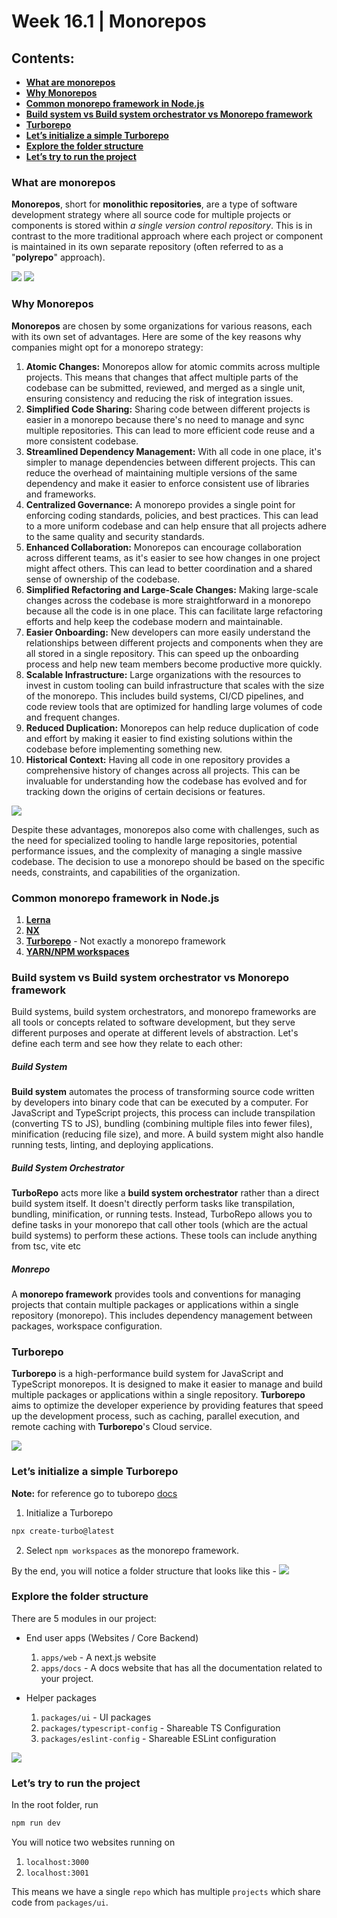 # Week 16.1 | Monorepos

## Contents: 
- [**What are monorepos**](#what-are-monorepos)
- [**Why Monorepos**](#why-monorepos)
- [**Common monorepo framework in Node.js**](#common-monorepo-framework-in-nodejs)
- [**Build system vs Build system orchestrator vs Monorepo framework**](#build-system-vs-build-system-orchestrator-vs-monorepo-framework)
- [**Turborepo**](#turborepo)
- [**Let’s initialize a simple Turborepo**](#lets-initialize-a-simple-turborepo)
- [**Explore the folder structure**](#explore-the-folder-structure)
- [**Let’s try to run the project**](#lets-try-to-run-the-project)


### What are monorepos
**Monorepos**, short for **monolithic repositories**, are a type of software development strategy where all source code for multiple projects or components is stored within *a single version control repository*. This is in contrast to the more traditional approach where each project or component is maintained in its own separate repository (often referred to as a "**polyrepo**" approach).

![](images/monorepo-daily-code.png)
![](images/monorepo-cal.png)

### Why Monorepos
**Monorepos** are chosen by some organizations for various reasons, each with its own set of advantages. Here are some of the key reasons why companies might opt for a monorepo strategy:
1. **Atomic Changes:** Monorepos allow for atomic commits across multiple projects. This means that changes that affect multiple parts of the codebase can be submitted, reviewed, and merged as a single unit, ensuring consistency and reducing the risk of integration issues.
2. **Simplified Code Sharing:** Sharing code between different projects is easier in a monorepo because there's no need to manage and sync multiple repositories. This can lead to more efficient code reuse and a more consistent codebase.
3. **Streamlined Dependency Management:** With all code in one place, it's simpler to manage dependencies between different projects. This can reduce the overhead of maintaining multiple versions of the same dependency and make it easier to enforce consistent use of libraries and frameworks.
4. **Centralized Governance:** A monorepo provides a single point for enforcing coding standards, policies, and best practices. This can lead to a more uniform codebase and can help ensure that all projects adhere to the same quality and security standards.
5. **Enhanced Collaboration:** Monorepos can encourage collaboration across different teams, as it's easier to see how changes in one project might affect others. This can lead to better coordination and a shared sense of ownership of the codebase.
6. **Simplified Refactoring and Large-Scale Changes:** Making large-scale changes across the codebase is more straightforward in a monorepo because all the code is in one place. This can facilitate large refactoring efforts and help keep the codebase modern and maintainable.
7. **Easier Onboarding:** New developers can more easily understand the relationships between different projects and components when they are all stored in a single repository. This can speed up the onboarding process and help new team members become productive more quickly.
8. **Scalable Infrastructure:** Large organizations with the resources to invest in custom tooling can build infrastructure that scales with the size of the monorepo. This includes build systems, CI/CD pipelines, and code review tools that are optimized for handling large volumes of code and frequent changes.
9. **Reduced Duplication:** Monorepos can help reduce duplication of code and effort by making it easier to find existing solutions within the codebase before implementing something new.
10. **Historical Context:** Having all code in one repository provides a comprehensive history of changes across all projects. This can be invaluable for understanding how the codebase has evolved and for tracking down the origins of certain decisions or features.

![](images/why-mono-repo.png)

Despite these advantages, monorepos also come with challenges, such as the need for specialized tooling to handle large repositories, potential performance issues, and the complexity of managing a single massive codebase. The decision to use a monorepo should be based on the specific needs, constraints, and capabilities of the organization.


### Common monorepo framework in Node.js
1. [**Lerna**](https://lerna.js.org)
2. [**NX**](https://github.com/nrwlnx)
3. [**Turborepo**](https://turbo.build) - Not exactly a monorepo framework
4. [**YARN/NPM workspaces**](https://classic.yarnpkg.com/lang/en/docs/workspace)


### Build system vs Build system orchestrator vs Monorepo framework
Build systems, build system orchestrators, and monorepo frameworks are all tools or concepts related to software development, but they serve different purposes and operate at different levels of abstraction. Let's define each term and see how they relate to each other:

##### Build System
**Build system** automates the process of transforming source code written by developers into binary code that can be executed by a computer. For JavaScript and TypeScript projects, this process can include transpilation (converting TS to JS), bundling (combining multiple files into fewer files), minification (reducing file size), and more. A build system might also handle running tests, linting, and deploying applications.

##### Build System Orchestrator
**TurboRepo** acts more like a **build system orchestrator** rather than a direct build system itself. It doesn't directly perform tasks like transpilation, bundling, minification, or running tests. Instead, TurboRepo allows you to define tasks in your monorepo that call other tools (which are the actual build systems) to perform these actions. These tools can include anything from tsc, vite etc

##### Monrepo
A **monorepo framework** provides tools and conventions for managing projects that contain multiple packages or applications within a single repository (monorepo). This includes dependency management between packages, workspace configuration.
 

### Turborepo
**Turborepo** is a high-performance build system for JavaScript and TypeScript monorepos. It is designed to make it easier to manage and build multiple packages or applications within a single repository. **Turborepo** aims to optimize the developer experience by providing features that speed up the development process, such as caching, parallel execution, and remote caching with **Turborepo**'s Cloud service.

![](images/turborepo.png)

### Let’s initialize a simple Turborepo
**Note:** for reference go to tuborepo [docs](https://turbo.build/repo/docs)

1. Initialize a Turborepo
```bash
npx create-turbo@latest
```
2. Select `npm workspaces` as the monorepo framework.

By the end, you will notice a folder structure that looks like this -
![](images/turborepo-folder-structure.jpg)

### Explore the folder structure
There are 5 modules in our project:

- End user apps (Websites / Core Backend)
    1. `apps/web` - A next.js website
    2. `apps/docs` - A docs website that has all the documentation related to your project.

- Helper packages
    1. `packages/ui` - UI packages
    2. `packages/typescript-config` - Shareable TS Configuration
    3. `packages/eslint-config` - Shareable ESLint configuration

![](images/turborepo-folder-structure-explore.jpg)


### Let’s try to run the project
In the root folder, run
``` bash
npm run dev
```
You will notice two websites running on
1. `localhost:3000`
2. `localhost:3001`

This means we have a single `repo` which has multiple `projects` which share code from `packages/ui`.